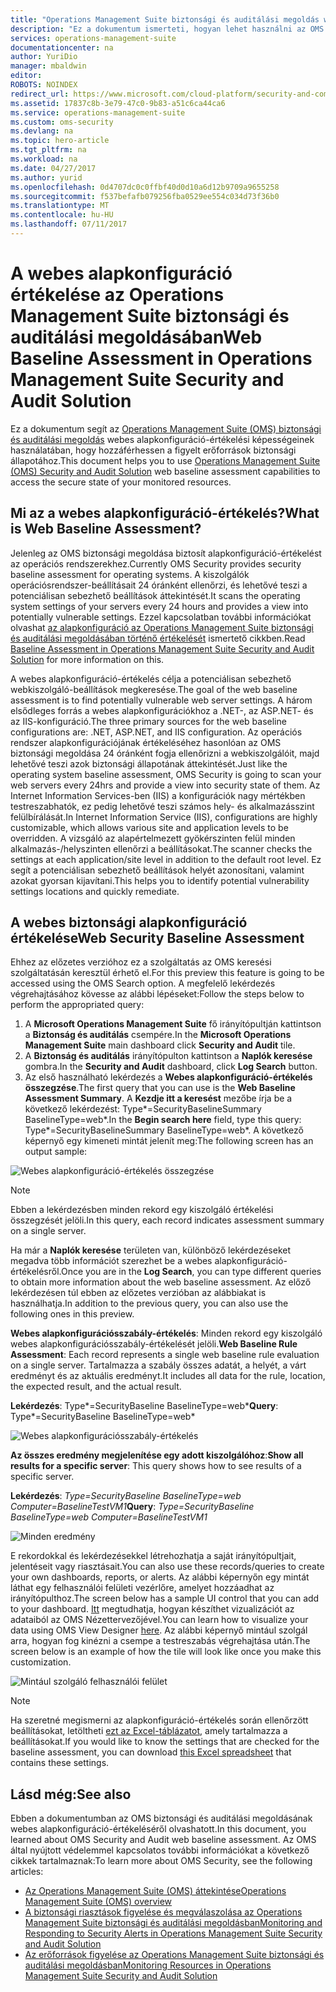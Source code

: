 ```yaml
---
title: "Operations Management Suite biztonsági és auditálási megoldás webes alapkonfigurációja | Microsoft Docs"
description: "Ez a dokumentum ismerteti, hogyan lehet használni az OMS biztonsági és auditálási megoldást az összes figyelt webkiszolgáló webes alapkonfigurációjának megfelelőségi és biztonsági célú értékelésére."
services: operations-management-suite
documentationcenter: na
author: YuriDio
manager: mbaldwin
editor: 
ROBOTS: NOINDEX
redirect_url: https://www.microsoft.com/cloud-platform/security-and-compliance
ms.assetid: 17837c8b-3e79-47c0-9b83-a51c6ca44ca6
ms.service: operations-management-suite
ms.custom: oms-security
ms.devlang: na
ms.topic: hero-article
ms.tgt_pltfrm: na
ms.workload: na
ms.date: 04/27/2017
ms.author: yurid
ms.openlocfilehash: 0d4707dc0c0ffbf40d0d10a6d12b9709a9655258
ms.sourcegitcommit: f537befafb079256fba0529ee554c034d73f36b0
ms.translationtype: MT
ms.contentlocale: hu-HU
ms.lasthandoff: 07/11/2017
---
```

# <a name="web-baseline-assessment-in-operations-management-suite-security-and-audit-solution"></a><span data-ttu-id="27691-103">A webes alapkonfiguráció értékelése az Operations Management Suite biztonsági és auditálási megoldásában</span><span class="sxs-lookup"><span data-stu-id="27691-103">Web Baseline Assessment in Operations Management Suite Security and Audit Solution</span></span>
<span data-ttu-id="27691-104">Ez a dokumentum segít az [Operations Management Suite (OMS) biztonsági és auditálási megoldás](operations-management-suite-overview.md) webes alapkonfiguráció-értékelési képességeinek használatában, hogy hozzáférhessen a figyelt erőforrások biztonsági állapotához.</span><span class="sxs-lookup"><span data-stu-id="27691-104">This document helps you to use [Operations Management Suite (OMS) Security and Audit Solution](operations-management-suite-overview.md) web baseline assessment capabilities to access the secure state of your monitored resources.</span></span>

## <a name="what-is-web-baseline-assessment"></a><span data-ttu-id="27691-105">Mi az a webes alapkonfiguráció-értékelés?</span><span class="sxs-lookup"><span data-stu-id="27691-105">What is Web Baseline Assessment?</span></span>
<span data-ttu-id="27691-106">Jelenleg az OMS biztonsági megoldása biztosít alapkonfiguráció-értékelést az operációs rendszerekhez.</span><span class="sxs-lookup"><span data-stu-id="27691-106">Currently OMS Security provides security baseline assessment for operating systems.</span></span> <span data-ttu-id="27691-107">A kiszolgálók operációsrendszer-beállításait 24 óránként ellenőrzi, és lehetővé teszi a potenciálisan sebezhető beállítások áttekintését.</span><span class="sxs-lookup"><span data-stu-id="27691-107">It scans the operating system settings of your servers every 24 hours and provides a view into potentially vulnerable settings.</span></span> <span data-ttu-id="27691-108">Ezzel kapcsolatban további információkat olvashat [az alapkonfiguráció az Operations Management Suite biztonsági és auditálási megoldásában történő értékelését](oms-security-baseline.md) ismertető cikkben.</span><span class="sxs-lookup"><span data-stu-id="27691-108">Read [Baseline Assessment in Operations Management Suite Security and Audit Solution](oms-security-baseline.md) for more information on this.</span></span>

<span data-ttu-id="27691-109">A webes alapkonfiguráció-értékelés célja a potenciálisan sebezhető webkiszolgáló-beállítások megkeresése.</span><span class="sxs-lookup"><span data-stu-id="27691-109">The goal of the web baseline assessment is to find potentially vulnerable web server settings.</span></span> <span data-ttu-id="27691-110">A három elsődleges forrás a webes alapkonfigurációkhoz a .NET-, az ASP.NET- és az IIS-konfiguráció.</span><span class="sxs-lookup"><span data-stu-id="27691-110">The three primary sources for the web baseline configurations are: .NET, ASP.NET, and IIS configuration.</span></span>  <span data-ttu-id="27691-111">Az operációs rendszer alapkonfigurációjának értékeléséhez hasonlóan az OMS biztonsági megoldása 24 óránként fogja ellenőrizni a webkiszolgálóit, majd lehetővé teszi azok biztonsági állapotának áttekintését.</span><span class="sxs-lookup"><span data-stu-id="27691-111">Just like the operating system baseline assessment, OMS Security is going to scan your web servers every 24hrs and provide a view into security state of them.</span></span>  <span data-ttu-id="27691-112">Az Internet Information Services-ben (IIS) a konfigurációk nagy mértékben testreszabhatók, ez pedig lehetővé teszi számos hely- és alkalmazásszint felülbírálását.</span><span class="sxs-lookup"><span data-stu-id="27691-112">In Internet Information Service (IIS), configurations are highly customizable, which allows various site and application levels to be overridden.</span></span> <span data-ttu-id="27691-113">A vizsgáló az alapértelmezett gyökérszinten felül minden alkalmazás-/helyszinten ellenőrzi a beállításokat.</span><span class="sxs-lookup"><span data-stu-id="27691-113">The scanner checks the settings at each application/site level in addition to the default root level.</span></span> <span data-ttu-id="27691-114">Ez segít a potenciálisan sebezhető beállítások helyét azonosítani, valamint azokat gyorsan kijavítani.</span><span class="sxs-lookup"><span data-stu-id="27691-114">This helps you to identify potential vulnerability settings locations and quickly remediate.</span></span>


## <a name="web-security-baseline-assessment"></a><span data-ttu-id="27691-115">A webes biztonsági alapkonfiguráció értékelése</span><span class="sxs-lookup"><span data-stu-id="27691-115">Web Security Baseline Assessment</span></span>
<span data-ttu-id="27691-116">Ehhez az előzetes verzióhoz ez a szolgáltatás az OMS keresési szolgáltatásán keresztül érhető el.</span><span class="sxs-lookup"><span data-stu-id="27691-116">For this preview this feature is going to be accessed using the OMS Search option.</span></span> <span data-ttu-id="27691-117">A megfelelő lekérdezés végrehajtásához kövesse az alábbi lépéseket:</span><span class="sxs-lookup"><span data-stu-id="27691-117">Follow the steps below to perform the appropriated query:</span></span>

1. <span data-ttu-id="27691-118">A **Microsoft Operations Management Suite** fő irányítópultján kattintson a **Biztonság és auditálás** csempére.</span><span class="sxs-lookup"><span data-stu-id="27691-118">In the **Microsoft Operations Management Suite** main dashboard click **Security and Audit** tile.</span></span>
2. <span data-ttu-id="27691-119">A **Biztonság és auditálás** irányítópulton kattintson a **Naplók keresése** gombra.</span><span class="sxs-lookup"><span data-stu-id="27691-119">In the **Security and Audit** dashboard, click **Log Search** button.</span></span>
3. <span data-ttu-id="27691-120">Az első használható lekérdezés a **Webes alapkonfiguráció-értékelés összegzése**.</span><span class="sxs-lookup"><span data-stu-id="27691-120">The first query that you can use is the **Web Baseline Assessment Summary**.</span></span> <span data-ttu-id="27691-121">A **Kezdje itt a keresést** mezőbe írja be a következő lekérdezést: Type*=SecurityBaselineSummary BaselineType=web*.</span><span class="sxs-lookup"><span data-stu-id="27691-121">In the **Begin search here** field, type this query: Type*=SecurityBaselineSummary BaselineType=web*.</span></span> <span data-ttu-id="27691-122">A következő képernyő egy kimeneti mintát jelenít meg:</span><span class="sxs-lookup"><span data-stu-id="27691-122">The following screen has an output sample:</span></span>

![Webes alapkonfiguráció-értékelés összegzése](./media/oms-security-web-baseline/oms-security-web-baseline-fig1-new.png)

> [!NOTE]
> <span data-ttu-id="27691-124">Ebben a lekérdezésben minden rekord egy kiszolgáló értékelési összegzését jelöli.</span><span class="sxs-lookup"><span data-stu-id="27691-124">In this query, each record indicates assessment summary on a single server.</span></span>

<span data-ttu-id="27691-125">Ha már a **Naplók keresése** területen van, különböző lekérdezéseket megadva több információt szerezhet be a webes alapkonfiguráció-értékelésről.</span><span class="sxs-lookup"><span data-stu-id="27691-125">Once you are in the **Log Search**, you can type different queries to obtain more information about the web baseline assessment.</span></span> <span data-ttu-id="27691-126">Az előző lekérdezésen túl ebben az előzetes verzióban az alábbiakat is használhatja.</span><span class="sxs-lookup"><span data-stu-id="27691-126">In addition to the previous query, you can also use the following ones in this preview.</span></span>

<span data-ttu-id="27691-127">**Webes alapkonfigurációsszabály-értékelés**: Minden rekord egy kiszolgáló webes alapkonfigurációsszabály-értékelését jelöli.</span><span class="sxs-lookup"><span data-stu-id="27691-127">**Web Baseline Rule Assessment**: Each record represents a single web baseline rule evaluation on a single server.</span></span> <span data-ttu-id="27691-128">Tartalmazza a szabály összes adatát, a helyét, a várt eredményt és az aktuális eredményt.</span><span class="sxs-lookup"><span data-stu-id="27691-128">It includes all data for the rule, location, the expected result, and the actual result.</span></span>

<span data-ttu-id="27691-129">**Lekérdezés**: Type*=SecurityBaseline BaselineType=web*</span><span class="sxs-lookup"><span data-stu-id="27691-129">**Query**: Type*=SecurityBaseline BaselineType=web*</span></span>

![Webes alapkonfigurációsszabály-értékelés](./media/oms-security-web-baseline/oms-security-web-baseline-fig2.png)

<span data-ttu-id="27691-131">**Az összes eredmény megjelenítése egy adott kiszolgálóhoz**:</span><span class="sxs-lookup"><span data-stu-id="27691-131">**Show all results for a specific server**: This query shows how to see results of a specific server.</span></span>

<span data-ttu-id="27691-132">**Lekérdezés**: *Type=SecurityBaseline BaselineType=web Computer=BaselineTestVM1*</span><span class="sxs-lookup"><span data-stu-id="27691-132">**Query**: *Type=SecurityBaseline BaselineType=web Computer=BaselineTestVM1*</span></span>

![Minden eredmény](./media/oms-security-web-baseline/oms-security-web-baseline-fig3.png)

<span data-ttu-id="27691-134">E rekordokkal és lekérdezésekkel létrehozhatja a saját irányítópultjait, jelentéseit vagy riasztásait.</span><span class="sxs-lookup"><span data-stu-id="27691-134">You can also use these records/queries to create your own dashboards, reports, or alerts.</span></span> <span data-ttu-id="27691-135">Az alábbi képernyőn egy mintát láthat egy felhasználói felületi vezérlőre, amelyet hozzáadhat az irányítópulthoz.</span><span class="sxs-lookup"><span data-stu-id="27691-135">The screen below has a sample UI control that you can add to your dashboard.</span></span> <span data-ttu-id="27691-136">[Itt](https://blogs.technet.microsoft.com/msoms/2016/06/30/oms-view-designer-visualize-your-data-your-way/) megtudhatja, hogyan készíthet vizualizációt az adataiból az OMS Nézettervezőjével.</span><span class="sxs-lookup"><span data-stu-id="27691-136">You can learn how to visualize your data using OMS View Designer [here](https://blogs.technet.microsoft.com/msoms/2016/06/30/oms-view-designer-visualize-your-data-your-way/).</span></span> <span data-ttu-id="27691-137">Az alábbi képernyő mintául szolgál arra, hogyan fog kinézni a csempe a testreszabás végrehajtása után.</span><span class="sxs-lookup"><span data-stu-id="27691-137">The screen below is an example of how the tile will look like once you make this customization.</span></span>

![Mintául szolgáló felhasználói felület](./media/oms-security-web-baseline/oms-security-web-baseline-fig4.png)

> [!NOTE]
> <span data-ttu-id="27691-139">Ha szeretné megismerni az alapkonfiguráció-értékelés során ellenőrzött beállításokat, letöltheti [ezt az Excel-táblázatot](https://gallery.technet.microsoft.com/OMS-Web-Baseline-1e811690), amely tartalmazza a beállításokat.</span><span class="sxs-lookup"><span data-stu-id="27691-139">If you would like to know the settings that are checked for the baseline assessment, you can download [this Excel spreadsheet](https://gallery.technet.microsoft.com/OMS-Web-Baseline-1e811690) that contains these settings.</span></span>

## <a name="see-also"></a><span data-ttu-id="27691-140">Lásd még:</span><span class="sxs-lookup"><span data-stu-id="27691-140">See also</span></span>
<span data-ttu-id="27691-141">Ebben a dokumentumban az OMS biztonsági és auditálási megoldásának webes alapkonfiguráció-értékeléséről olvashatott.</span><span class="sxs-lookup"><span data-stu-id="27691-141">In this document, you learned about OMS Security and Audit web baseline assessment.</span></span> <span data-ttu-id="27691-142">Az OMS által nyújtott védelemmel kapcsolatos további információkat a következő cikkek tartalmaznak:</span><span class="sxs-lookup"><span data-stu-id="27691-142">To learn more about OMS Security, see the following articles:</span></span>

* [<span data-ttu-id="27691-143">Az Operations Management Suite (OMS) áttekintése</span><span class="sxs-lookup"><span data-stu-id="27691-143">Operations Management Suite (OMS) overview</span></span>](operations-management-suite-overview.md)
* [<span data-ttu-id="27691-144">A biztonsági riasztások figyelése és megválaszolása az Operations Management Suite biztonsági és auditálási megoldásban</span><span class="sxs-lookup"><span data-stu-id="27691-144">Monitoring and Responding to Security Alerts in Operations Management Suite Security and Audit Solution</span></span>](oms-security-responding-alerts.md)
* [<span data-ttu-id="27691-145">Az erőforrások figyelése az Operations Management Suite biztonsági és auditálási megoldásban</span><span class="sxs-lookup"><span data-stu-id="27691-145">Monitoring Resources in Operations Management Suite Security and Audit Solution</span></span>](oms-security-monitoring-resources.md)

